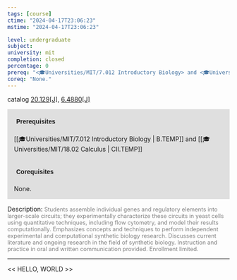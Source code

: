 ```yaml
---
tags: [course]
ctime: "2024-04-17T23:06:23"
mstime: "2024-04-17T23:06:23"

level: undergraduate
subject: 
university: mit
completion: closed
percentage: 0
prereq: "<🎓Universities/MIT/7.012 Introductory Biology> and <🎓Universities/MIT/18.02 Calculus>"
coreq: "None."
---
```


catalog [20.129[J]](http://student.mit.edu/catalog/m20a.html#20.129), [6.4880[J]](http://student.mit.edu/catalog/m6d.html#6.4880)

<span style="display: block; padding: 15px; background-color: rgb(100, 100, 100, 0.2);"><font id="m_prereq2025_0" style="display: block; font-family: Arial, sans-serif; font-weight: bold; padding: 5px">Prerequisites</font><br><span id="prereq2025_0">[[🎓Universities/MIT/7.012 Introductory Biology | B.TEMP]] and [[🎓Universities/MIT/18.02 Calculus | CII.TEMP]]</span></span>
<span style="display: block; padding: 15px; background-color: rgb(100, 100, 100, 0.2);"><font id="m_coreq2025_0" style="display: block; font-family: Arial, sans-serif; font-weight: bold; padding: 5px">Corequisites</font><br><span id="coreq2025_0">None.</span></span>

<font style="">Description:</font>
<font style="color: grey; font-size: 0.8rem;">Students assemble individual genes and regulatory elements into larger-scale circuits; they experimentally characterize these circuits in yeast cells using quantitative techniques, including flow cytometry, and model their results computationally. Emphasizes concepts and techniques to perform independent experimental and computational synthetic biology research. Discusses current literature and ongoing research in the field of synthetic biology. Instruction and practice in oral and written communication provided. Enrollment limited.</font>



---

<< HELLO, WORLD >>
